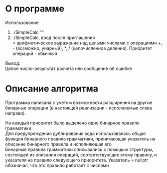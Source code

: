 ﻿
# О программе

Использование:  
1) ./SimpleCalc "<expression>"  
2) ./SimpleCalc, ввод <expression> после приглашения  
<expression> = арифметическое выражение над целыми числами с операциями +, - (возможно, унарный), *, / (целочисленное деление). Приоритет операций - обычный

Вывод:  
Целое число-результат расчета или сообщение об ошибке


# Описание алгоритма

Программа написана с учетом возможности расширения на другие бинарные операции (в настоящей реализации - исполняемые слева направо).  

На каждый приоритет было выделено одно бинарное правило грамматики  
Для предупреждения дублирования кода использовалась общая функция бинарного правила грамматики, принимающая указатель на описание бинарного правила и исполняющая его  
Бинарные правила грамматики описывались с помощью структуры, состоящей из описания операций, соответствующих этому правилу, и указателя на правило следующего приоритета. Указатель = nullptr обозначал, что это правило работает с числами